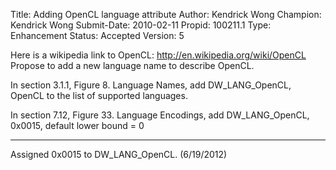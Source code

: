 Title:       Adding OpenCL language attribute
Author:      Kendrick Wong
Champion:    Kendrick Wong
Submit-Date: 2010-02-11
Propid:      100211.1
Type:        Enhancement
Status:      Accepted
Version:     5

Here is a wikipedia link to OpenCL: http://en.wikipedia.org/wiki/OpenCL
Propose to add a new language name to describe OpenCL.

In section 3.1.1, Figure 8. Language Names, add
   DW_LANG_OpenCL, OpenCL
to the list of supported languages.

In section 7.12, Figure 33. Language Encodings, add
   DW_LANG_OpenCL, 0x0015, default lower bound = 0

----

Assigned 0x0015 to DW_LANG_OpenCL.  (6/19/2012)
